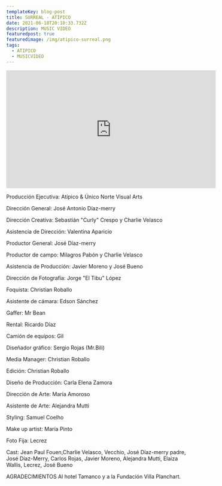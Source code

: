 ```yaml
---
templateKey: blog-post
title: SURREAL - ATÍPICO
date: 2021-06-18T20:10:33.732Z
description: MUSIC VIDEO
featuredpost: true
featuredimage: /img/atipico-surreal.png
tags:
  - ATIPICO
  - MUSICVIDEO
---
```

<iframe width="560" height="315" src="https://www.youtube.com/embed/HbT_sirXXZw" title="YouTube video player" frameborder="0" allow="accelerometer; autoplay; clipboard-write; encrypted-media; gyroscope; picture-in-picture" allowfullscreen></iframe>



<!--StartFragment-->

Producción Ejecutiva: Atípico & Único Norte Visual Arts

Dirección General: José Antonio Díaz-merry 

Dirección Creativa: Sebastián "Curly" Crespo y Charlie Velasco 

Asistencia de Dirección: Valentina Aparicio 

Productor General: José Díaz-merry 

Productor de campo: Milagros Pabón y Charlie Velasco 

Asistencia de Producción: Javier Moreno y José Bueno 

Dirección de Fotografía: Jorge "El Tibu" López 

Foquista: Christian Roballo 

Asistente de cámara: Edson Sánchez 

Gaffer: Mr Bean 

Rental: Ricardo Díaz 

Camión de equipos: Gil 

Diseñador gráfico: Sergio Rojas (Mr.Bili) 

Media Manager: Christian Roballo 

Edición: Christian Roballo 

Diseño de Producción: Carla Elena Zamora 

Dirección de Arte: María Amoroso 

Asistente de Arte: Alejandra Mutti 

Styling: Samuel Coelho 

Make up artist: María Pinto 

Foto Fija: Lecrez 

Cast: Jean Paul Fouen,Charlie Velasco, Vecchio, José Díaz-merry padre, José Díaz-Merry, Carlos Rojas, Javier Moreno, Alejandra Mutti, Elaiza Wallis, Lecrez, José Bueno 

AGRADECIMIENTOS Al hotel Tamanco y a la Fundación Villa Planchart.

<!--EndFragment-->